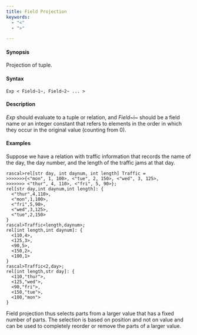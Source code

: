 ```yaml
---
title: Field Projection
keywords:
  - "<"
  - ">"

---
```


#### Synopsis

Projection of tuple.

#### Syntax

`Exp < Field~1~, Field~2~ ... >`

#### Description

_Exp_ should evaluate to a tuple or relation, and _Field_~i~ should be a field name or an integer constant
 that refers to elements in the order in which they occur in the original value (counting from 0). 

#### Examples

Suppose we have a relation with traffic information that records the name of the day, the day number, and the length of the traffic jams at that day.

```rascal-shell 
rascal>rel[str day, int daynum, int length] Traffic = 
>>>>>>>{<"mon", 1, 100>, <"tue", 2, 150>, <"wed", 3, 125>, 
>>>>>>> <"thur", 4, 110>, <"fri", 5, 90>};
rel[str day,int daynum,int length]: {
  <"thur",4,110>,
  <"mon",1,100>,
  <"fri",5,90>,
  <"wed",3,125>,
  <"tue",2,150>
}
rascal>Traffic<length,daynum>;
rel[int length,int daynum]: {
  <110,4>,
  <125,3>,
  <90,5>,
  <150,2>,
  <100,1>
}
rascal>Traffic<2,day>;
rel[int length,str day]: {
  <110,"thur">,
  <125,"wed">,
  <90,"fri">,
  <150,"tue">,
  <100,"mon">
}
```
Field projection thus selects parts from a larger value that has a fixed number of parts. The selection is based on position and not on value and can be used to completely reorder or remove the parts of a larger value.

